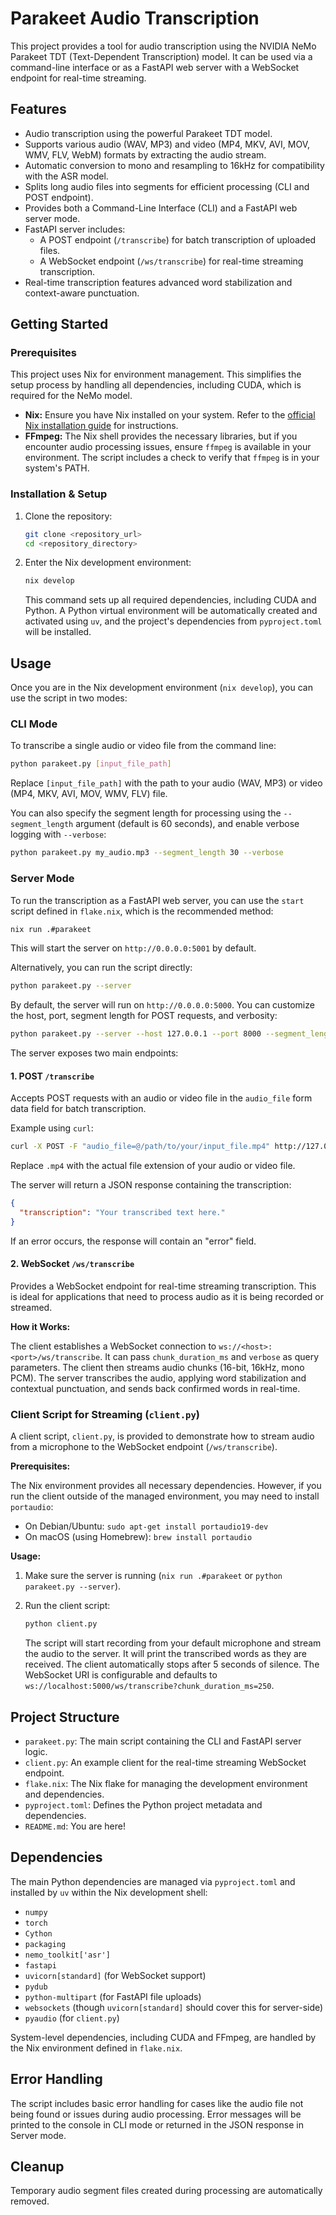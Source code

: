# Parakeet Audio Transcription

This project provides a tool for audio transcription using the NVIDIA NeMo Parakeet TDT (Text-Dependent Transcription) model. It can be used via a command-line interface or as a FastAPI web server with a WebSocket endpoint for real-time streaming.

## Features

* Audio transcription using the powerful Parakeet TDT model.
* Supports various audio (WAV, MP3) and video (MP4, MKV, AVI, MOV, WMV, FLV, WebM) formats by extracting the audio stream.
* Automatic conversion to mono and resampling to 16kHz for compatibility with the ASR model.
* Splits long audio files into segments for efficient processing (CLI and POST endpoint).
* Provides both a Command-Line Interface (CLI) and a FastAPI web server mode.
* FastAPI server includes:
  * A POST endpoint (`/transcribe`) for batch transcription of uploaded files.
  * A WebSocket endpoint (`/ws/transcribe`) for real-time streaming transcription.
* Real-time transcription features advanced word stabilization and context-aware punctuation.

## Getting Started

### Prerequisites

This project uses Nix for environment management. This simplifies the setup process by handling all dependencies, including CUDA, which is required for the NeMo model.

* **Nix:** Ensure you have Nix installed on your system. Refer to the [official Nix installation guide](https://nixos.org/download/) for instructions.
* **FFmpeg:** The Nix shell provides the necessary libraries, but if you encounter audio processing issues, ensure `ffmpeg` is available in your environment. The script includes a check to verify that `ffmpeg` is in your system's PATH.

### Installation & Setup

1. Clone the repository:

   ```bash
   git clone <repository_url>
   cd <repository_directory>
   ```

2. Enter the Nix development environment:

   ```bash
   nix develop
   ```

   This command sets up all required dependencies, including CUDA and Python. A Python virtual environment will be automatically created and activated using `uv`, and the project's dependencies from `pyproject.toml` will be installed.

## Usage

Once you are in the Nix development environment (`nix develop`), you can use the script in two modes:

### CLI Mode

To transcribe a single audio or video file from the command line:

```bash
python parakeet.py [input_file_path]
```

Replace `[input_file_path]` with the path to your audio (WAV, MP3) or video (MP4, MKV, AVI, MOV, WMV, FLV) file.

You can also specify the segment length for processing using the `--segment_length` argument (default is 60 seconds), and enable verbose logging with `--verbose`:

```bash
python parakeet.py my_audio.mp3 --segment_length 30 --verbose
```

### Server Mode

To run the transcription as a FastAPI web server, you can use the `start` script defined in `flake.nix`, which is the recommended method:

```bash
nix run .#parakeet
```

This will start the server on `http://0.0.0.0:5001` by default.

Alternatively, you can run the script directly:

```bash
python parakeet.py --server
```

By default, the server will run on `http://0.0.0.0:5000`. You can customize the host, port, segment length for POST requests, and verbosity:

```bash
python parakeet.py --server --host 127.0.0.1 --port 8000 --segment_length 45 --verbose
```

The server exposes two main endpoints:

#### 1. POST `/transcribe`

Accepts POST requests with an audio or video file in the `audio_file` form data field for batch transcription.

Example using `curl`:

```bash
curl -X POST -F "audio_file=@/path/to/your/input_file.mp4" http://127.0.0.1:5000/transcribe
```

Replace `.mp4` with the actual file extension of your audio or video file.

The server will return a JSON response containing the transcription:

```json
{
  "transcription": "Your transcribed text here."
}
```

If an error occurs, the response will contain an "error" field.

#### 2. WebSocket `/ws/transcribe`

Provides a WebSocket endpoint for real-time streaming transcription. This is ideal for applications that need to process audio as it is being recorded or streamed.

**How it Works:**

The client establishes a WebSocket connection to `ws://<host>:<port>/ws/transcribe`. It can pass `chunk_duration_ms` and `verbose` as query parameters. The client then streams audio chunks (16-bit, 16kHz, mono PCM). The server transcribes the audio, applying word stabilization and contextual punctuation, and sends back confirmed words in real-time.

### Client Script for Streaming (`client.py`)

A client script, `client.py`, is provided to demonstrate how to stream audio from a microphone to the WebSocket endpoint (`/ws/transcribe`).

**Prerequisites:**

The Nix environment provides all necessary dependencies. However, if you run the client outside of the managed environment, you may need to install `portaudio`:

* On Debian/Ubuntu: `sudo apt-get install portaudio19-dev`
* On macOS (using Homebrew): `brew install portaudio`

**Usage:**

1. Make sure the server is running (`nix run .#parakeet` or `python parakeet.py --server`).

2. Run the client script:

   ```bash
   python client.py
   ```

   The script will start recording from your default microphone and stream the audio to the server. It will print the transcribed words as they are received. The client automatically stops after 5 seconds of silence. The WebSocket URI is configurable and defaults to `ws://localhost:5000/ws/transcribe?chunk_duration_ms=250`.

## Project Structure

* `parakeet.py`: The main script containing the CLI and FastAPI server logic.
* `client.py`: An example client for the real-time streaming WebSocket endpoint.
* `flake.nix`: The Nix flake for managing the development environment and dependencies.
* `pyproject.toml`: Defines the Python project metadata and dependencies.
* `README.md`: You are here!

## Dependencies

The main Python dependencies are managed via `pyproject.toml` and installed by `uv` within the Nix development shell:

* `numpy`
* `torch`
* `Cython`
* `packaging`
* `nemo_toolkit['asr']`
* `fastapi`
* `uvicorn[standard]` (for WebSocket support)
* `pydub`
* `python-multipart` (for FastAPI file uploads)
* `websockets` (though `uvicorn[standard]` should cover this for server-side)
* `pyaudio` (for `client.py`)

System-level dependencies, including CUDA and FFmpeg, are handled by the Nix environment defined in `flake.nix`.

## Error Handling

The script includes basic error handling for cases like the audio file not being found or issues during audio processing. Error messages will be printed to the console in CLI mode or returned in the JSON response in Server mode.

## Cleanup

Temporary audio segment files created during processing are automatically removed.
